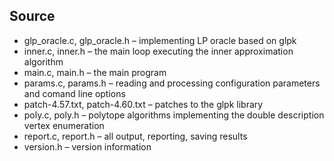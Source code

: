 ## Source

* glp_oracle.c, glp_oracle.h &ndash; implementing LP oracle based on glpk
* inner.c, inner.h &ndash; the main loop executing the inner approximation algorithm
* main.c, main.h &ndash; the main program
* params.c, params.h &ndash; reading and processing configuration parameters and comand line options
* patch-4.57.txt, patch-4.60.txt &ndash; patches to the glpk library
* poly.c, poly.h &ndash; polytope algorithms implementing the double description vertex enumeration
* report.c, report.h &ndash; all output, reporting, saving results
* version.h &ndash; version information


